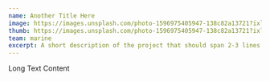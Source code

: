 ```yaml
---
name: Another Title Here
image: https://images.unsplash.com/photo-1596975405947-138c82a13721?ixlib=rb-1.2.1&ixid=eyJhcHBfaWQiOjEyMDd9&auto=format&fit=crop&w=1952&q=80
thumb: https://images.unsplash.com/photo-1596975405947-138c82a13721?ixlib=rb-1.2.1&ixid=eyJhcHBfaWQiOjEyMDd9&auto=format&fit=crop&h=560&q=80
team: marine
excerpt: A short description of the project that should span 2-3 lines max.
---
```


Long Text Content
